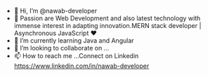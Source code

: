 - 👋 Hi, I’m @nawab-developer
- 👀 Passion are Web Development and also latest technology with immense interest in adapting innovation.MERN stack developer | Asynchronous JavaScript ❤️
- 🌱 I’m currently learning Java and Angular
- 💞️ I’m looking to collaborate on ...
- 📫 How to reach me ...Connect on Linkedin https://www.linkedin.com/in/nawab-developer

<!---
nawab-developer/nawab-developer is a ✨ special ✨ repository because its `README.md` (this file) appears on your GitHub profile.
You can click the Preview link to take a look at your changes.
--->
